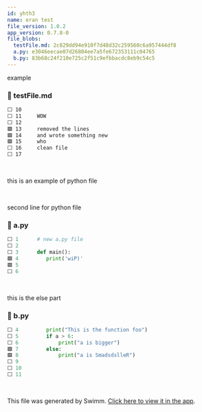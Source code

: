 ```yaml
---
id: yhth3
name: eran test
file_version: 1.0.2
app_version: 0.7.8-0
file_blobs:
  testFile.md: 2c829dd94e910f7d48d32c259560c6a957444df8
  a.py: e3046eecae07d26804ee7a5fe672353111c04765
  b.py: 83b68c24f210e725c2f51c9efbbacdc8eb9c54c5
---
```


example
<!-- NOTE-swimm-snippet: the lines below link your snippet to Swimm -->
### 📄 testFile.md
```markdown
⬜ 10     
⬜ 11     WOW
⬜ 12     
🟩 13     removed the lines
🟩 14     and wrote something new
🟩 15     who
⬜ 16     clean file
⬜ 17     
```

<br/>

this is an example of python file

<br/>

second line for python file
<!-- NOTE-swimm-snippet: the lines below link your snippet to Swimm -->
### 📄 a.py
```python
⬜ 1      # new a.py file
⬜ 2      
⬜ 3      def main():
🟩 4         print('wiP)'
🟩 5       
⬜ 6      
```

<br/>

this is the else part
<!-- NOTE-swimm-snippet: the lines below link your snippet to Swimm -->
### 📄 b.py
```python
⬜ 4      	print("This is the function foo")
⬜ 5      	if a > 6:
⬜ 6      		print("a is bigger")
🟩 7      	else:
🟩 8      		print("a is SmadsdslleR")
⬜ 9      
⬜ 10     
⬜ 11     
```

<br/>

This file was generated by Swimm. [Click here to view it in the app](https://swimm-web-app.web.app/repos/Z2l0aHViJTNBJTNBdGVzdC1naXRodWItYXBwJTNBJTNBc3dpbW1pbw==/docs/yhth3).